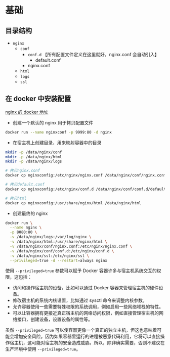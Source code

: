 # 基础
## 目录结构
- `nginx` 
	- `conf` 
		- `conf.d` 【所有配置文件定义在这里就好，nginx.conf 会自动引入】
			- default.conf
		- nginx.conf
	- `html` 
	- `logs` 
	- `ssl` 

## 在 docker 中安装配置
[nginx 的 docker 地址](https://hub.docker.com/_/nginx)

- 创建一个默认的 nginx 用于拷贝配置文件
```bash
docker run --name nginxconf -p 9999:80 -d nginx
```

- 在宿主机上创建目录，用来映射容器中的目录
```bash
mkdir -p /data/nginx/conf
mkdir -p /data/nginx/html
mkdir -p /data/nginx/logs

# 拷贝nginx.conf
docker cp nginxconfig:/etc/nginx/nginx.conf /data/nginx/conf/nginx.conf

# 拷贝default.conf
docker cp nginxconfig:/etc/nginx/conf.d /data/nginx/conf/conf.d/default.conf

# 拷贝html
docker cp nginxconfig:/usr/share/nginx/html /data/nginx/html
```

- 创建最终的 nginx
```bash
docker run \
  --name nginx \
  -p 8080:80 \
  -v /data/nginx/logs:/var/log/nginx \
  -v /data/nginx/html:/usr/share/nginx/html \
  -v /data/nginx/conf/nginx.conf:/etc/nginx/nginx.conf \
  -v /data/nginx/conf/conf.d:/etc/nginx/conf.d \
  -v /data/nginx/ssl:/etc/nginx/ssl \
  --privileged=true -d --restart=always nginx
```

使用 `--privileged=true` 参数可以赋予 Docker 容器许多与宿主机系统交互的权限，这包括：
- 访问和操作宿主机的设备，比如可以通过 Docker 容器来管理宿主机的硬件设备。
- 修改宿主机的系统内核设置，比如通过 sysctl 命令来调整内核参数。
- 允许容器使用一些需要特殊权限的系统调用，例如启用一些网络堆栈的特性。
- 可以让容器拥有更接近真正宿主机的网络访问权限，例如直接管理宿主机的网络接口，创建设备，设置设备的属性等。

  

虽然 `--privileged=true` 可以使容器更像一个真正的独立主机，但这也意味着可能会增加安全风险。因为如果容器里运行的进程被恶意代码利用，它将可以直接操作宿主机，这可能对宿主机的安全造成威胁。所以，除非确实需要，否则不建议在生产环境中使用 `--privileged=true`。





